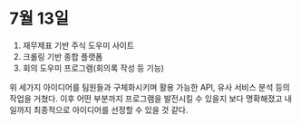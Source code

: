 # 7월 13일

1. 재무제표 기반 주식 도우미 사이트
2. 크롤링 기반 종합 플랫폼
3. 회의 도우미 프로그램(회의록 작성 등 기능)

위 세가지 아이디어를 팀원들과 구체화시키며 활용 가능한 API, 유사 서비스 분석 등의 작업을 거쳤다. 이후 어떤 부분까지 프로그램을 발전시킬 수 있을지 보다 명확해졌고 내일까지 최종적으로 아이디어를 선정할 수 있을 것 같다.
